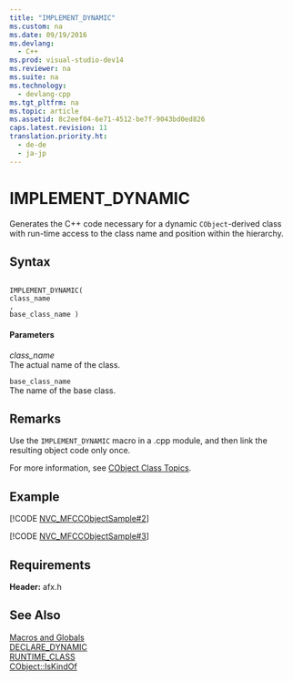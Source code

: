 ```yaml
---
title: "IMPLEMENT_DYNAMIC"
ms.custom: na
ms.date: 09/19/2016
ms.devlang: 
  - C++
ms.prod: visual-studio-dev14
ms.reviewer: na
ms.suite: na
ms.technology: 
  - devlang-cpp
ms.tgt_pltfrm: na
ms.topic: article
ms.assetid: 8c2eef04-6e71-4512-be7f-9043bd0ed826
caps.latest.revision: 11
translation.priority.ht: 
  - de-de
  - ja-jp
---
```

# IMPLEMENT_DYNAMIC
Generates the C++ code necessary for a dynamic `CObject`-derived class with run-time access to the class name and position within the hierarchy.  
  
## Syntax  
  
```  
  
IMPLEMENT_DYNAMIC(  
class_name  
,   
base_class_name )  
```  
  
#### Parameters  
 *class_name*  
 The actual name of the class.  
  
 `base_class_name`  
 The name of the base class.  
  
## Remarks  
 Use the `IMPLEMENT_DYNAMIC` macro in a .cpp module, and then link the resulting object code only once.  
  
 For more information, see [CObject Class Topics](../vs140/Using-CObject.md).  
  
## Example  
 [!CODE [NVC_MFCCObjectSample#2](../CodeSnippet/VS_Snippets_Cpp/NVC_MFCCObjectSample#2)]  
  
 [!CODE [NVC_MFCCObjectSample#3](../CodeSnippet/VS_Snippets_Cpp/NVC_MFCCObjectSample#3)]  
  
## Requirements  
 **Header:** afx.h  
  
## See Also  
 [Macros and Globals](../vs140/MFC-Macros-and-Globals.md)   
 [DECLARE_DYNAMIC](../vs140/DECLARE_DYNAMIC.md)   
 [RUNTIME_CLASS](../vs140/RUNTIME_CLASS.md)   
 [CObject::IsKindOf](../vs140/CObject--IsKindOf.md)